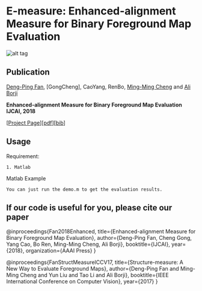 # E-measure: Enhanced-alignment Measure for Binary Foreground Map Evaluation

![alt tag](http://dpfan.net/wp-content/uploads/2018/04/E-measureSlide.jpg)

## Publication
[Deng-Ping Fan](http://dpfan.net), [GongCheng], CaoYang, RenBo, [Ming-Ming Cheng](http://mmcheng.net) and [Ali Borji](http://crcv.ucf.edu/people/faculty/Borji/)

**Enhanced-alignment Measure for Binary Foreground Map Evaluation**  **IJCAI, 2018** 

[[Project Page](http://dpfan.net/)][[pdf](http://dpfan.net/wp-content/uploads/2018/05/IJCAI-Emeasure.pdf)][[bib](http://dpfan.net/wp-content/uploads/2018/05/2018EmeasureBib.txt)]

## Usage

Requirement:
  
    1. Matlab
    
Matlab Example
    
    You can just run the demo.m to get the evaluation results.

## If our code is useful for you, please cite our paper

@inproceedings{Fan2018Enhanced,
 	  	title={Enhanced-alignment Measure for Binary Foreground Map Evaluation},
  	  	author={Deng-Ping Fan, Cheng Gong, Yang Cao, Bo Ren, Ming-Ming Cheng, Ali Borji},
  	  	booktitle={IJCAI},
  	  	year={2018},
        organization={AAAI Press}
	}
	
@inproceedings{FanStructMeasureICCV17,
 	  	title={Structure-measure: A New Way to Evaluate Foreground Maps},
  	  	author={Deng-Ping Fan and Ming-Ming Cheng and Yun Liu and Tao Li and Ali Borji},
  	  	booktitle={IEEE International Conference on Computer Vision},
  	  	year={2017}
	}
	
